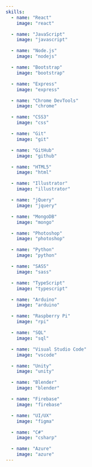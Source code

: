 ```yaml
---
skills:
  - name: "React"
    image: "react"

  - name: "JavaScript"
    image: "javascript"

  - name: "Node.js"
    image: "nodejs"

  - name: "Bootstrap"
    image: "bootstrap"

  - name: "Express"
    image: "express"

  - name: "Chrome DevTools"
    image: "chrome"

  - name: "CSS3"
    image: "css"

  - name: "Git"
    image: "git"

  - name: "GitHub"
    image: "github"

  - name: "HTML5"
    image: "html"

  - name: "Illustrator"
    image: "illustrator"

  - name: "jQuery"
    image: "jquery"

  - name: "MongoDB"
    image: "mongo"

  - name: "Photoshop"
    image: "photoshop"

  - name: "Python"
    image: "python"

  - name: "SASS"
    image: "sass"

  - name: "TypeScript"
    image: "typescript"

  - name: "Arduino"
    image: "arduino"

  - name: "Raspberry Pi"
    image: "rpi"

  - name: "SQL"
    image: "sql"

  - name: "Visual Studio Code"
    image: "vscode"

  - name: "Unity"
    image: "unity"

  - name: "Blender"
    image: "blender"

  - name: "Firebase"
    image: "firebase"

  - name: "UI/UX"
    image: "figma"

  - name: "C#"
    image: "csharp"

  - name: "Azure"
    image: "azure"
---
```


